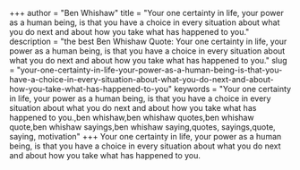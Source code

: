 +++
author = "Ben Whishaw"
title = "Your one certainty in life, your power as a human being, is that you have a choice in every situation about what you do next and about how you take what has happened to you."
description = "the best Ben Whishaw Quote: Your one certainty in life, your power as a human being, is that you have a choice in every situation about what you do next and about how you take what has happened to you."
slug = "your-one-certainty-in-life-your-power-as-a-human-being-is-that-you-have-a-choice-in-every-situation-about-what-you-do-next-and-about-how-you-take-what-has-happened-to-you"
keywords = "Your one certainty in life, your power as a human being, is that you have a choice in every situation about what you do next and about how you take what has happened to you.,ben whishaw,ben whishaw quotes,ben whishaw quote,ben whishaw sayings,ben whishaw saying,quotes, sayings,quote, saying, motivation"
+++
Your one certainty in life, your power as a human being, is that you have a choice in every situation about what you do next and about how you take what has happened to you.
